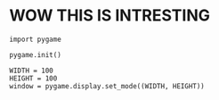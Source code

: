 # WOW THIS IS INTRESTING

```
import pygame

pygame.init()

WIDTH = 100
HEIGHT = 100
window = pygame.display.set_mode((WIDTH, HEIGHT))

```
